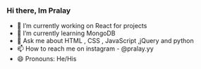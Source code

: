### Hi there, Im Pralay

- 🔭 I’m currently working on React for projects
- 🌱 I’m currently learning MongoDB
- 💬 Ask me about HTML , CSS , JavaScript ,jQuery and python
- 📫 How to reach me on instagram - @pralay.yy
- 😄 Pronouns: He/His 

